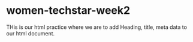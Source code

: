 # women-techstar-week2
THis is our html practice where we are to add Heading, title, meta data to our html document.
